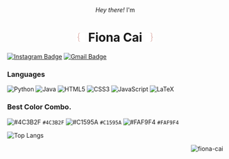 
<p align="center"><em>Hey there!</em> I'm

<h1 align="center">
  <img src="bracketc.png" width="21"/>
  Fiona Cai
  <img src="bracket.png" width="21"/>
</h1>

[![Instagram Badge](https://img.shields.io/badge/-Instagram:@fcaiona-000?style=flat&logoColor=white&link=https://instagram.com/fcaiona/)](https://instagram.com/fcaiona)
[![Gmail Badge](https://img.shields.io/badge/mail:fiona.cai899@gmail.com-000?style=flat&logo=&logoColor=white&link=mailto:fiona.cai899@gmail.com)](mailto:fiona.cai899@gmail.com)


### Languages

![Python](https://img.shields.io/badge/-Python-000?&logo=Python)
![Java](https://img.shields.io/badge/-Java-000?&logo=Java&logoColor=007396)
![HTML5](https://img.shields.io/badge/-HTML5-000?&logo=HTML5)
![CSS3](https://img.shields.io/badge/-CSS3-000?&logo=CSS3)
![JavaScript](https://img.shields.io/badge/-JavaScript-000?&logo=JavaScript)
![LaTeX](https://img.shields.io/badge/-LaTeX-000?&logo=LaTeX)

### Best Color Combo.
![#4C3B2F](https://via.placeholder.com/15/4C3B2F/4C3B2F.png) `#4C3B2F` 
![#C1595A](https://via.placeholder.com/15/C1595A/C1595A.png) `#C1595A` 
![#FAF9F4](https://via.placeholder.com/15/FAF9F4/FAF9F4.png) `#FAF9F4`


![Top Langs](https://github-readme-stats.vercel.app/api/top-langs/?username=fiona-cai&layout=compact&theme=graywhite&hide_border=True&title_color=C1595A&text_color=4C3B2F)


<p align="right"> <img src="https://komarev.com/ghpvc/?username=fiona-cai&label=Profile%20views&color=0e75b6&style=flat" alt="fiona-cai" /> </p>



